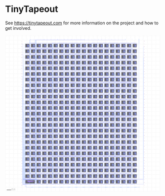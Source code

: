 # TinyTapeout

See https://tinytapeout.com for more information on the project and how to get involved.

![tiny tapeout](tinytapeout.png)

